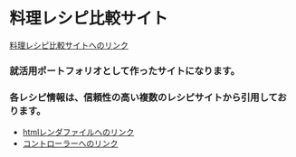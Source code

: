# 料理レシピ比較サイト

[料理レシピ比較サイトへのリンク](http://35.78.76.56/search)

### 就活用ポートフォリオとして作ったサイトになります。
### 各レシピ情報は、信頼性の高い複数のレシピサイトから引用しております。

- [htmlレンダファイルへのリンク](./recipeApp/resources/views/)
- [コントローラーへのリンク](./recipeApp/app/Http/Controllers/)